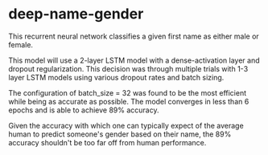 # deep-name-gender
This recurrent neural network classifies a given first name as either male or female. 

This model will use a 2-layer LSTM model with a dense-activation layer and dropout regularization. This decision was through multiple trials with 1-3 layer LSTM models using various dropout rates and batch sizing. 

The configuration of batch_size = 32 was found to be the most efficient while being as accurate as possible. The model converges in less than 6 epochs and is able to achieve 89% accuracy.

Given the accuracy with which one can typically expect of the average human to predict someone's gender based on their name, the 89% accuracy shouldn't be too far off from human performance. 
